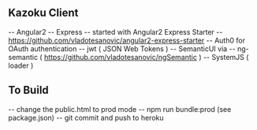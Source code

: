 ## Kazoku Client

-- Angular2
-- Express
-- started with Angular2 Express Starter
-- https://github.com/vladotesanovic/angular2-express-starter
-- Auth0 for OAuth authentication
-- jwt ( JSON Web Tokens )
-- SemanticUI via 
-- ng-semantic ( https://github.com/vladotesanovic/ngSemantic )
-- SystemJS ( loader )

## To Build

-- change the public.html to prod mode
-- npm run bundle:prod (see package.json)
-- git commit and push to heroku

